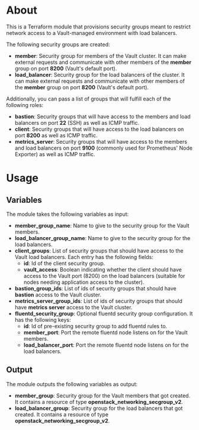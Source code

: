 # About

This is a Terraform module that provisions security groups meant to restrict network access to a Vault-managed environment with load balancers.

The following security groups are created:

- **member**: Security group for members of the Vault cluster. It can make external requests and communicate with other members of the **member** group on port **8200** (Vault's default port).
- **load_balancer**: Security group for the load balancers of the cluster. It can make external requests and communicate with other members of the **member** group on port **8200** (Vault's default port).

Additionally, you can pass a list of groups that will fulfill each of the following roles:

- **bastion**: Security groups that will have access to the members and load balancers on port **22** (SSH) as well as ICMP traffic.
- **client**: Security groups that will have access to the load balancers on port **8200** as well as ICMP traffic.
- **metrics_server**: Security groups that will have access to the members and load balancers on port **9100** (commonly used for Prometheus' Node Exporter) as well as ICMP traffic.

# Usage

## Variables

The module takes the following variables as input:

- **member_group_name**: Name to give to the security group for the Vault members.
- **load_balancer_group_name**: Name to give to the security group for the load balancers.
- **client_groups**: List of security groups that should have access to the Vault load balancers. Each entry has the following fields:
  - **id**: Id of the client security group.
  - **vault_access**: Boolean indicating whether the client should have access to the Vault port (8200) on the load balancers (suitable for nodes needing application access to the cluster).
- **bastion_group_ids**: List of ids of security groups that should have **bastion** access to the Vault cluster.
- **metrics_server_group_ids**: List of ids of security groups that should have **metrics server** access to the Vault cluster.
- **fluentd_security_group**: Optional fluentd security group configuration. It has the following keys:
  - **id**: Id of pre-existing security group to add fluentd rules to.
  - **member_port**: Port the remote fluentd node listens on for the Vault members.
  - **load_balancer_port**: Port the remote fluentd node listens on for the load balancers.

## Output

The module outputs the following variables as output:

- **member_group**: Security group for the Vault members that got created. It contains a resource of type **openstack_networking_secgroup_v2**.
- **load_balancer_group**: Security group for the load balancers that got created. It contains a resource of type **openstack_networking_secgroup_v2**.
